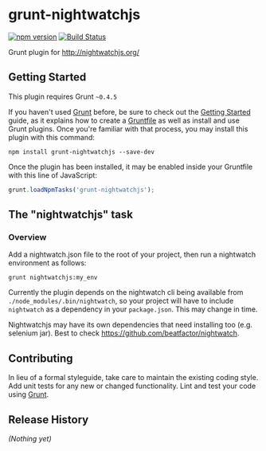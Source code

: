 # grunt-nightwatchjs

[![npm version](https://badge.fury.io/js/grunt-nightwatchjs.svg)](http://badge.fury.io/js/grunt-nightwatchjs) [![Build Status](https://travis-ci.org/david-martin/grunt-nightwatchjs.svg)](https://travis-ci.org/david-martin/grunt-nightwatchjs)

Grunt plugin for http://nightwatchjs.org/

## Getting Started
This plugin requires Grunt `~0.4.5`

If you haven't used [Grunt](http://gruntjs.com/) before, be sure to check out the [Getting Started](http://gruntjs.com/getting-started) guide, as it explains how to create a [Gruntfile](http://gruntjs.com/sample-gruntfile) as well as install and use Grunt plugins. Once you're familiar with that process, you may install this plugin with this command:

```shell
npm install grunt-nightwatchjs --save-dev
```

Once the plugin has been installed, it may be enabled inside your Gruntfile with this line of JavaScript:

```js
grunt.loadNpmTasks('grunt-nightwatchjs');
```

## The "nightwatchjs" task

### Overview

Add a nightwatch.json file to the root of your project, then run a nightwatch environment as follows:

```
grunt nightwatchjs:my_env
```

Currently the plugin depends on the nightwatch cli being available from `./node_modules/.bin/nightwatch`, so your project will have to include `nightwatch` as a dependency in your `package.json`. This may change in time.

Nightwatchjs may have its own dependencies that need installing too (e.g. selenium jar). Best to check https://github.com/beatfactor/nightwatch.

## Contributing
In lieu of a formal styleguide, take care to maintain the existing coding style. Add unit tests for any new or changed functionality. Lint and test your code using [Grunt](http://gruntjs.com/).

## Release History
_(Nothing yet)_
